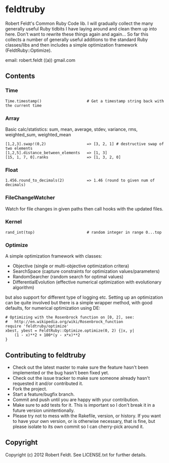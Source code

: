 feldtruby
=========
Robert Feldt's Common Ruby Code lib. I will gradually collect the many generally useful Ruby tidbits I have laying around and clean them up into here. Don't want to rewrite these things again and again... So far this collects a number of generally useful additions to the standard Ruby classes/libs and then includes a simple optimization framework (FeldtRuby::Optimize).

email: robert.feldt ((a)) gmail.com

Contents
--------
### Time
	Time.timestamp()    				# Get a timestamp string back with the current time

### Array

Basic calc/statistics: sum, mean, average, stdev, variance, rms, weighted_sum, weighted_mean

	[1,2,3].swap!(0,2) 					=> [3, 2, 1] # destructive swap of two elements
	[1,2,5].distance_between_elements 	=> [1, 3]
    [15, 1, 7, 0].ranks					=> [1, 3, 2, 0]

### Float
	1.456.round_to_decimals(2) 			=> 1.46 (round to given num of decimals)

### FileChangeWatcher
Watch for file changes in given paths then call hooks with the updated files.

### Kernel
	rand_int(top)	 					# random integer in range 0...top

### Optimize
A simple optimization framework with classes:

* Objective				(single or multi-objective optimization critera)
* SearchSpace			(capture constraints for optimization values/parameters)
* RandomSearcher 		(random search for optimal values)
* DifferentialEvolution	(effective numerical optimization with evolutionary algorithm)

but also support for different type of logging etc. Setting up an optimization can
be quite involved but there is a simple wrapper method, with good defaults, for
numerical optimization using DE:

	# Optimizing with the Rosenbrock function on [0, 2], see:
	# 	http://en.wikipedia.org/wiki/Rosenbrock_function
	require 'feldtruby/optimize'
	xbest, ybest = FeldtRuby::Optimize.optimize(0, 2) {|x, y|
		(1 - x)**2 + 100*(y - x*x)**2
	}

Contributing to feldtruby
------------------------- 
* Check out the latest master to make sure the feature hasn't been implemented or the bug hasn't been fixed yet.
* Check out the issue tracker to make sure someone already hasn't requested it and/or contributed it.
* Fork the project.
* Start a feature/bugfix branch.
* Commit and push until you are happy with your contribution.
* Make sure to add tests for it. This is important so I don't break it in a future version unintentionally.
* Please try not to mess with the Rakefile, version, or history. If you want to have your own version, or is otherwise necessary, that is fine, but please isolate to its own commit so I can cherry-pick around it.

Copyright
------------
Copyright (c) 2012 Robert Feldt. See LICENSE.txt for
further details.